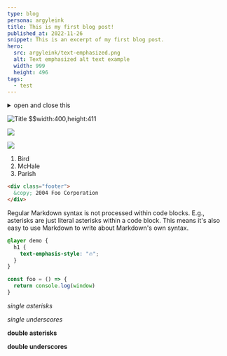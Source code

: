 ```yaml
---
type: blog
persona: argyleink
title: This is my first blog post!
published_at: 2022-11-26
snippet: This is an excerpt of my first blog post.
hero:
  src: argyleink/text-emphasized.png
  alt: Text emphasized alt text example
  width: 999
  height: 496
tags: 
  - test
---
```


<details>
  <summary>open and close this</summary>
  
  stuff and things
</details>

![](w_400/argyleink/gui-skull.png "Title $$width:400,height:411")

![](https://media1.giphy.com/media/b0HYKHINjL32qEsoJt/giphy.gif?cid=ecf05e470xzt877ojokmkub40d6kk0paaufim6fm41294pjd&rid=giphy.gif&ct=g)

![](https://codepen.io/argyleink/embed/preview/YzveomK)

1.  Bird
1.  McHale
1.  Parish

```html
<div class="footer">
  &copy; 2004 Foo Corporation
</div>
```

Regular Markdown syntax is not processed within code blocks. E.g.,
asterisks are just literal asterisks within a code block. This means
it's also easy to use Markdown to write about Markdown's own syntax.

```css
@layer demo {
  h1 {
    text-emphasis-style: "🔥";
  }
}
```

```js
const foo = () => {
  return console.log(window)
}
```

*single asterisks*

_single underscores_

**double asterisks**

__double underscores__
